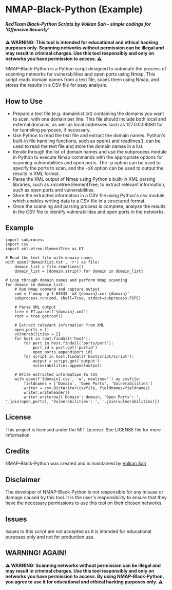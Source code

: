 # NMAP-Black-Python (Example)
##### RedTeam Black-Python Scripts by Volkan Sah - simple codings for 'Offensive Security'
**⚠️ WARNING: This tool is intended for educational and ethical hacking purposes only. Scanning networks without permission can be illegal and may result in criminal charges. Use this tool responsibly and only on networks you have permission to access. ⚠️**

NMAP-Black-Python is a Python script designed to automate the process of scanning networks for vulnerabilities and open ports using Nmap. This script reads domain names from a text file, scans them using Nmap, and stores the results in a CSV file for easy analysis.

## How to Use
- Prepare a text file (e.g. domainlist.txt) containing the domains you want to scan, with one domain per line. This file should include both local and external domains, as well as local addresses such as 127.0.0.1:8080 for tor tunneling purposes, if necessary.
- Use Python to read the text file and extract the domain names. Python's built-in file handling functions, such as open() and readlines(), can be used to read the text file and store the domain names in a list.
- Iterate through the list of domain names and use the subprocess module in Python to execute Nmap commands with the appropriate options for scanning vulnerabilities and open ports. The -p option can be used to specify the ports to scan, and the -oX option can be used to output the results in XML format.
- Parse the XML output of Nmap using Python's built-in XML parsing libraries, such as xml.etree.ElementTree, to extract relevant information, such as open ports and vulnerabilities.
- Store the extracted information in a CSV file using Python's csv module, which enables writing data to a CSV file in a structured format.
- Once the scanning and parsing process is complete, analyze the results in the CSV file to identify vulnerabilities and open ports in the networks.

## Example

```
import subprocess
import csv
import xml.etree.ElementTree as ET

# Read the text file with domain names
with open('domainlist.txt', 'r') as file:
    domain_list = file.readlines()
    domain_list = [domain.strip() for domain in domain_list]

# Loop through domain names and perform Nmap scanning
for domain in domain_list:
    # Run Nmap command and capture output
    cmd = f'nmap -p 1-65535 -oX {domain}.xml {domain}'
    subprocess.run(cmd, shell=True, stdout=subprocess.PIPE)

    # Parse XML output
    tree = ET.parse(f'{domain}.xml')
    root = tree.getroot()

    # Extract relevant information from XML
    open_ports = []
    vulnerabilities = []
    for host in root.findall('host'):
        for port in host.findall('ports/port'):
            port_id = port.get('portid')
            open_ports.append(port_id)
        for script in host.findall('hostscript/script'):
            output = script.get('output')
            vulnerabilities.append(output)

    # Write extracted information to CSV
    with open(f'{domain}.csv', 'w', newline='') as csvfile:
        fieldnames = ['Domain', 'Open Ports', 'Vulnerabilities']
        writer = csv.DictWriter(csvfile, fieldnames=fieldnames)
        writer.writeheader()
        writer.writerow({'Domain': domain, 'Open Ports': ', '.join(open_ports), 'Vulnerabilities': ', '.join(vulnerabilities)})
``` 
## License
This project is licensed under the MIT License. See LICENSE file for more information.

## Credits
NMAP-Black-Python was created and is maintained by [Volkan Sah](https://github.com/volkansah)

## Disclaimer
The developer of NMAP-Black-Python is not responsible for any misuse or damage caused by this tool. It is the user's responsibility to ensure that they have the necessary permissions to use this tool on their chosen networks.

## Issues
Issues to this script are not accepted as it is intended for educational purposes only and not for production use.

## WARNING! AGAIN!
**⚠️ WARNING: Scanning networks without permission can be illegal and may result in criminal charges. Use this tool responsibly and only on networks you have permission to access. By using NMAP-Black-Python, you agree to use it for educational and ethical hacking purposes only. ⚠️**
